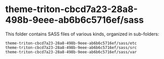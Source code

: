 # theme-triton-cbcd7a23-28a8-498b-9eee-ab6b6c5716ef/sass

This folder contains SASS files of various kinds, organized in sub-folders:

    theme-triton-cbcd7a23-28a8-498b-9eee-ab6b6c5716ef/sass/etc
    theme-triton-cbcd7a23-28a8-498b-9eee-ab6b6c5716ef/sass/src
    theme-triton-cbcd7a23-28a8-498b-9eee-ab6b6c5716ef/sass/var
